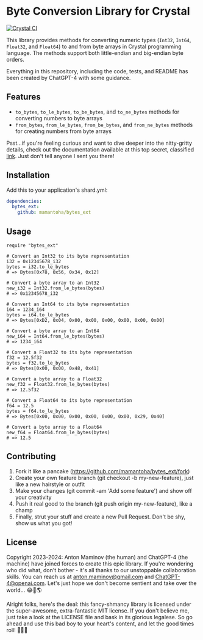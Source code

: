 # Byte Conversion Library for Crystal

[![Crystal CI](https://github.com/mamantoha/bytes_ext/actions/workflows/crystal.yml/badge.svg)](https://github.com/mamantoha/bytes_ext/actions/workflows/crystal.yml)

This library provides methods for converting numeric types (`Int32`, `Int64`, `Float32`, and `Float64`) to and from byte arrays in Crystal programming language. The methods support both little-endian and big-endian byte orders.

Everything in this repository, including the code, tests, and README has been created by ChatGPT-4 with some guidance.

## Features

- `to_bytes`, `to_le_bytes`, `to_be_bytes`, and `to_ne_bytes` methods for converting numbers to byte arrays
- `from_bytes`, `from_le_bytes`, `from_be_bytes`, and `from_ne_bytes` methods for creating numbers from byte arrays

Psst...if you're feeling curious and want to dive deeper into the nitty-gritty details, check out the documentation available at this top secret, classified [link](https://mamantoha.github.io/bytes_ext/). Just don't tell anyone I sent you there!

## Installation

Add this to your application's shard.yml:

```yaml
dependencies:
  bytes_ext:
    github: mamantoha/bytes_ext
```

## Usage

```crystal
require "bytes_ext"

# Convert an Int32 to its byte representation
i32 = 0x12345678_i32
bytes = i32.to_le_bytes
# => Bytes[0x78, 0x56, 0x34, 0x12]

# Convert a byte array to an Int32
new_i32 = Int32.from_le_bytes(bytes)
# => 0x12345678_i32

# Convert an Int64 to its byte representation
i64 = 1234_i64
bytes = i64.to_le_bytes
# => Bytes[0xD2, 0x04, 0x00, 0x00, 0x00, 0x00, 0x00, 0x00]

# Convert a byte array to an Int64
new_i64 = Int64.from_le_bytes(bytes)
# => 1234_i64

# Convert a Float32 to its byte representation
f32 = 12.5f32
bytes = f32.to_le_bytes
# => Bytes[0x00, 0x00, 0x48, 0x41]

# Convert a byte array to a Float32
new_f32 = Float32.from_le_bytes(bytes)
# => 12.5f32

# Convert a Float64 to its byte representation
f64 = 12.5
bytes = f64.to_le_bytes
# => Bytes[0x00, 0x00, 0x00, 0x00, 0x00, 0x00, 0x29, 0x40]

# Convert a byte array to a Float64
new_f64 = Float64.from_le_bytes(bytes)
# => 12.5
```

## Contributing

1. Fork it like a pancake (https://github.com/mamantoha/bytes_ext/fork)
2. Create your own feature branch (git checkout -b my-new-feature), just like a new hairstyle or outfit
3. Make your changes (git commit -am 'Add some feature') and show off your creativity
4. Push it real good to the branch (git push origin my-new-feature), like a champ
5. Finally, strut your stuff and create a new Pull Request. Don't be shy, show us what you got!

## License

Copyright 2023-2024: Anton Maminov (the human) and ChatGPT-4 (the machine) have joined forces to create this epic library. If you're wondering who did what, don't bother - it's all thanks to our unstoppable collaboration skills. You can reach us at anton.maminov@gmail.com and ChatGPT-4@openai.com. Let's just hope we don't become sentient and take over the world... 😂🤖🌎

Alright folks, here's the deal: this fancy-shmancy library is licensed under the super-awesome, extra-fantastic MIT license. If you don't believe me, just take a look at the LICENSE file and bask in its glorious legalese. So go ahead and use this bad boy to your heart's content, and let the good times roll! 🤘😎🤑
